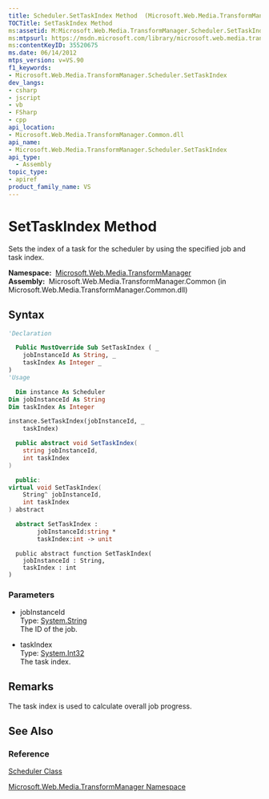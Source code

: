 ```yaml
---
title: Scheduler.SetTaskIndex Method  (Microsoft.Web.Media.TransformManager)
TOCTitle: SetTaskIndex Method
ms:assetid: M:Microsoft.Web.Media.TransformManager.Scheduler.SetTaskIndex(System.String,System.Int32)
ms:mtpsurl: https://msdn.microsoft.com/library/microsoft.web.media.transformmanager.scheduler.settaskindex(v=VS.90)
ms:contentKeyID: 35520675
ms.date: 06/14/2012
mtps_version: v=VS.90
f1_keywords:
- Microsoft.Web.Media.TransformManager.Scheduler.SetTaskIndex
dev_langs:
- csharp
- jscript
- vb
- FSharp
- cpp
api_location:
- Microsoft.Web.Media.TransformManager.Common.dll
api_name:
- Microsoft.Web.Media.TransformManager.Scheduler.SetTaskIndex
api_type:
  - Assembly
topic_type:
- apiref
product_family_name: VS
---
```


# SetTaskIndex Method

Sets the index of a task for the scheduler by using the specified job and task index.

**Namespace:**  [Microsoft.Web.Media.TransformManager](microsoft-web-media-transformmanager-namespace.md)  
**Assembly:**  Microsoft.Web.Media.TransformManager.Common (in Microsoft.Web.Media.TransformManager.Common.dll)

## Syntax

```vb
'Declaration

  Public MustOverride Sub SetTaskIndex ( _
    jobInstanceId As String, _
    taskIndex As Integer _
)
'Usage

  Dim instance As Scheduler
Dim jobInstanceId As String
Dim taskIndex As Integer

instance.SetTaskIndex(jobInstanceId, _
    taskIndex)
```

```csharp
  public abstract void SetTaskIndex(
    string jobInstanceId,
    int taskIndex
)
```

```cpp
  public:
virtual void SetTaskIndex(
    String^ jobInstanceId, 
    int taskIndex
) abstract
```

``` fsharp
  abstract SetTaskIndex : 
        jobInstanceId:string * 
        taskIndex:int -> unit 
```

```jscript
  public abstract function SetTaskIndex(
    jobInstanceId : String, 
    taskIndex : int
)
```

### Parameters

  - jobInstanceId  
    Type: [System.String](https://msdn.microsoft.com/library/s1wwdcbf)  
    The ID of the job.  

<!-- end list -->

  - taskIndex  
    Type: [System.Int32](https://msdn.microsoft.com/library/td2s409d)  
    The task index.  

## Remarks

The task index is used to calculate overall job progress.

## See Also

### Reference

[Scheduler Class](scheduler-class-microsoft-web-media-transformmanager.md)

[Microsoft.Web.Media.TransformManager Namespace](microsoft-web-media-transformmanager-namespace.md)

